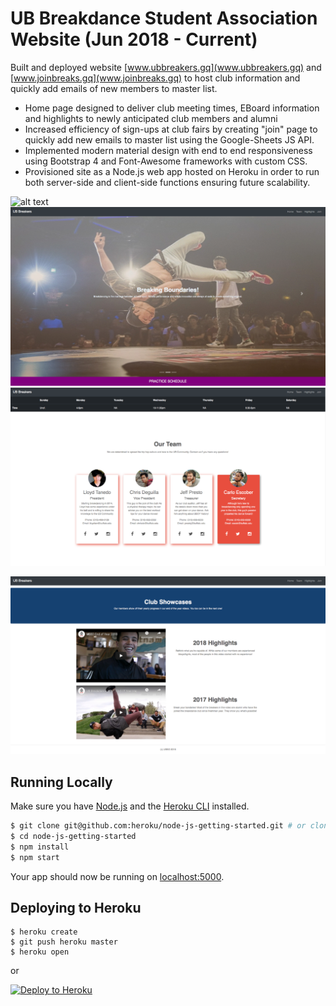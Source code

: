 # UB Breakdance Student Association Website (Jun 2018 - Current)

Built and deployed website [www.ubbreakers.gq](www.ubbreakers.gq) and [www.joinbreaks.gq](www.joinbreaks.gq) to host club information and quickly add emails of new members to master list.

- Home page designed to deliver club meeting times, EBoard information and highlights to newly anticipated club members and alumni
- Increased efficiency of sign-ups at club fairs by creating "join" page to quickly add new emails  to master list using the Google-Sheets JS API.
- Implemented modern material design with end to end responsiveness using Bootstrap 4 and Font-Awesome frameworks with custom CSS.
- Provisioned site as a Node.js web app hosted on Heroku in order to run both server-side and client-side functions ensuring future scalability.

![alt text](https://github.com/ltanedo/UB-Breakers-Website/blob/develop/Example.png?raw=true)
![alt text](https://github.com/ltanedo/UB-Breakers-Website/blob/develop/Screen%20Shot%202019-09-20%20at%205.09.37%20PM.png?raw=true)
![alt text](https://raw.githubusercontent.com/ltanedo/UB-Breakers-Website/develop/Screen%20Shot%202019-09-20%20at%205.09.51%20PM.png)

![alt text](https://raw.githubusercontent.com/ltanedo/UB-Breakers-Website/develop/Screen%20Shot%202019-09-20%20at%205.10.30%20PM.png)

## Running Locally

Make sure you have [Node.js](http://nodejs.org/) and the [Heroku CLI](https://cli.heroku.com/) installed.

```sh
$ git clone git@github.com:heroku/node-js-getting-started.git # or clone your own fork
$ cd node-js-getting-started
$ npm install
$ npm start
```

Your app should now be running on [localhost:5000](http://localhost:5000/).

## Deploying to Heroku

```
$ heroku create
$ git push heroku master
$ heroku open
```
or

[![Deploy to Heroku](https://www.herokucdn.com/deploy/button.png)](https://heroku.com/deploy)
